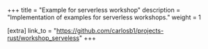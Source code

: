 +++
title = "Example for serverless workshop"
description = "Implementation of examples for serverless workshops."
weight = 1

[extra]
link_to = "https://github.com/carlosb1/projects-rust/workshop_serveless"
+++
